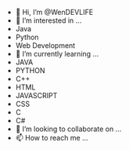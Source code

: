 - 👋 Hi, I’m @WenDEVLIFE
- 👀 I’m interested in ...
- Java
- Python
- Web Development
- 🌱 I’m currently learning ...
- JAVA
- PYTHON
- C++
- HTML
- JAVASCRIPT
- CSS
- C
- C#
- 💞️ I’m looking to collaborate on ...
- 📫 How to reach me ...

<!---
WenDEVLIFE/WenDEVLIFE is a ✨ special ✨ repository because its `README.md` (this file) appears on your GitHub profile.
You can click the Preview link to take a look at your changes.
--->
